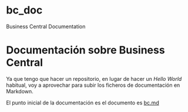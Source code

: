 # bc_doc
Business Central Documentation

# Documentación sobre Business Central
Ya que tengo que hacer un repositorio, en lugar de hacer un *Hello World* habitual, 
voy a aprovechar para subir los ficheros de documentación en Markdown.

El punto inicial de la documentación es el documento es [bc.md](bc.md)

